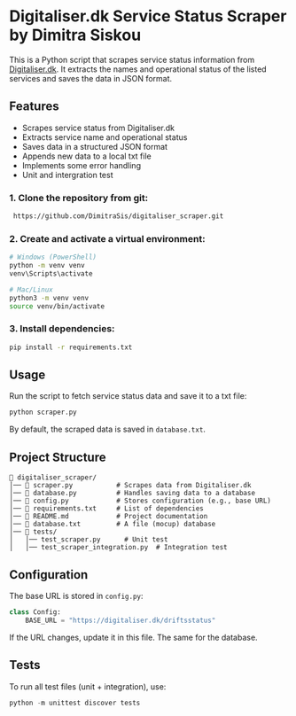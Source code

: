 # Digitaliser.dk Service Status Scraper by Dimitra Siskou

This is a Python script that scrapes service status information from [Digitaliser.dk](https://digitaliser.dk/driftsstatus). It extracts the names and operational status of the listed services and saves the data in JSON format.

## Features
- Scrapes service status from Digitaliser.dk
- Extracts service name and operational status
- Saves data in a structured JSON format
- Appends new data to a local txt file
- Implements some error handling
- Unit and intergration test 


### 1. Clone the repository from git:
```bash
 https://github.com/DimitraSis/digitaliser_scraper.git

```

### 2. Create and activate a virtual environment:
```bash
# Windows (PowerShell)
python -m venv venv
venv\Scripts\activate

# Mac/Linux
python3 -m venv venv
source venv/bin/activate
```

### 3. Install dependencies:
```bash
pip install -r requirements.txt
```

## Usage

Run the script to fetch service status data and save it to a txt file:
```bash
python scraper.py
```

By default, the scraped data is saved in `database.txt`.

## Project Structure
```
📂 digitaliser_scraper/
│── 📄 scraper.py           # Scrapes data from Digitaliser.dk
│── 📄 database.py          # Handles saving data to a database
│── 📄 config.py            # Stores configuration (e.g., base URL)
│── 📄 requirements.txt     # List of dependencies
│── 📄 README.md            # Project documentation
│── 📄 database.txt         # A file (mocup) database
│── 📄 tests/
│   │── test_scraper.py      # Unit test
│   │── test_scraper_integration.py  # Integration test
```

## Configuration

The base URL is stored in `config.py`:
```python
class Config:
    BASE_URL = "https://digitaliser.dk/driftsstatus"
```
If the URL changes, update it in this file.
The same for the database.


## Tests

To run all test files (unit + integration), use:
```python
python -m unittest discover tests
```

